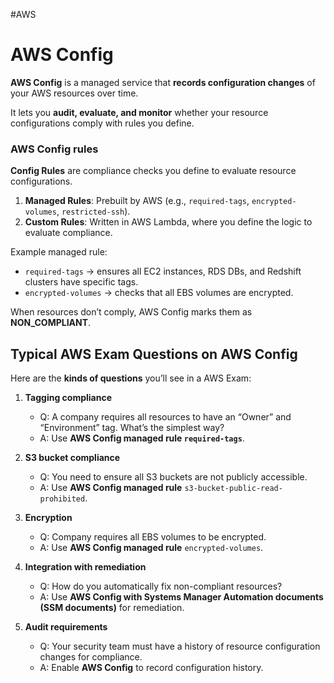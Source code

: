 #AWS 

# AWS Config

**AWS Config** is a managed service that **records configuration changes** of your AWS resources over time.

It lets you **audit, evaluate, and monitor** whether your resource configurations comply with rules you define.


### AWS Config rules

**Config Rules** are compliance checks you define to evaluate resource configurations.

1. **Managed Rules**: Prebuilt by AWS (e.g., `required-tags`, `encrypted-volumes`, `restricted-ssh`).
2. **Custom Rules**: Written in AWS Lambda, where you define the logic to evaluate compliance.


Example managed rule:

- `required-tags` → ensures all EC2 instances, RDS DBs, and Redshift clusters have specific tags.
- `encrypted-volumes` → checks that all EBS volumes are encrypted.

When resources don’t comply, AWS Config marks them as **NON_COMPLIANT**.

## Typical AWS Exam Questions on AWS Config

Here are the **kinds of questions** you’ll see in a AWS Exam: 
1. **Tagging compliance**
    - Q: A company requires all resources to have an “Owner” and “Environment” tag. What’s the simplest way?
    - A: Use **AWS Config managed rule `required-tags`**.

2. **S3 bucket compliance**
    - Q: You need to ensure all S3 buckets are not publicly accessible.
    - A: Use **AWS Config managed rule** `s3-bucket-public-read-prohibited`.

3. **Encryption**
    - Q: Company requires all EBS volumes to be encrypted.
    - A: Use **AWS Config managed rule** `encrypted-volumes`.

4. **Integration with remediation**
    - Q: How do you automatically fix non-compliant resources?
    - A: Use **AWS Config with Systems Manager Automation documents (SSM documents)** for remediation.

5. **Audit requirements**
    - Q: Your security team must have a history of resource configuration changes for compliance.
    - A: Enable **AWS Config** to record configuration history.

